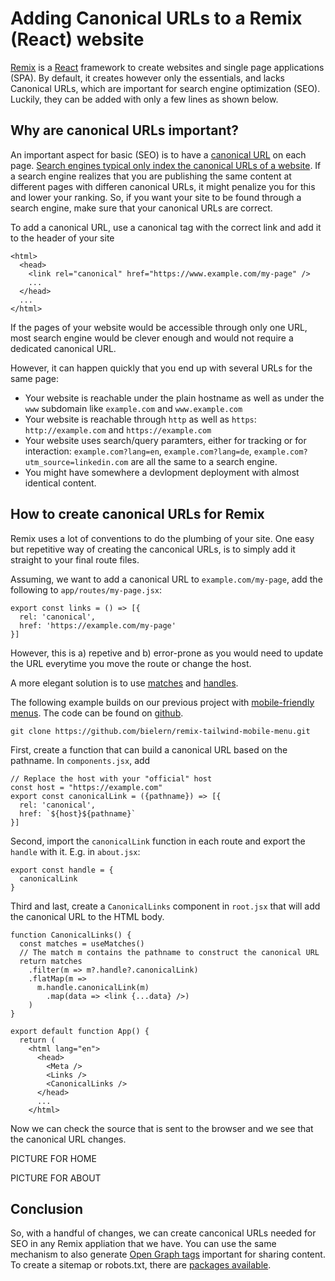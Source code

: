# Adding Canonical URLs to a Remix (React) website

[Remix](https://remix.run) is a [React](https://reactjs.org) framework to create websites
and single page applications (SPA).
By default, it creates however only the essentials,
and lacks Canonical URLs, which are important for search engine optimization (SEO).
Luckily, they can be added with only a few lines as shown below.

## Why are canonical URLs important?

An important aspect for basic (SEO) is to have a
[canonical URL](https://ahrefs.com/seo/glossary/canonical-url) on each page.
[Search engines typical only index the canonical URLs of a
website](https://developers.google.com/search/docs/crawling-indexing/consolidate-duplicate-urls).
If a search engine realizes that you are publishing the same content at different
pages with differen canonical URLs, it might penalize you for this and lower your ranking.
So, if you want your site to be found through a search engine, make sure that your canonical URLs are correct.

To add a canonical URL, use a canonical tag with the correct link and add it to the header of your site
```
<html>
  <head>
    <link rel="canonical" href="https://www.example.com/my-page" />
    ...
  </head>
  ...
</html>
```

If the pages of your website would be accessible through only one URL, 
most search engine would be clever enough and 
would not require a dedicated canonical URL.

However, it can happen quickly that you end up with several URLs for the same page:
 - Your website is reachable under the plain hostname as well as under the `www` subdomain like
   `example.com` and `www.example.com`
 - Your website is reachable through `http` as well as `https`: `http://example.com` and `https://example.com`
 - Your website uses search/query paramters, either for tracking or for interaction:
   `example.com?lang=en`, `example.com?lang=de`, `example.com?utm_source=linkedin.com` are all the same to a search engine.
 - You might have somewhere a devlopment deployment with almost identical content.


## How to create canonical URLs for Remix

Remix uses a lot of conventions to do the plumbing of your site.
One easy but repetitive way of creating the canconical URLs, is to simply add 
it straight to your final route files.

Assuming, we want to add a canonical URL to `example.com/my-page`, add the following
to `app/routes/my-page.jsx`:
```
export const links = () => [{
  rel: 'canonical',
  href: 'https://example.com/my-page'
}]
```
However, this is a) repetive and b) error-prone as you would need to update
the URL everytime you move the route or change the host.

A more elegant solution is to use [matches](https://remix.run/docs/en/v1/api/remix#usematches)
and [handles](https://remix.run/docs/en/v1/api/conventions#handle).

The following example builds on our previous project with 
[mobile-friendly menus](/blog/creating-responsive-menu-with-remix-and-tailwind).
The code can be found on [github](https://github.com/bielern/remix-tailwind-mobile-menu.git).
```
git clone https://github.com/bielern/remix-tailwind-mobile-menu.git
```


First, create a function that can build a canonical URL based on the pathname. 
In `components.jsx`, add
```
// Replace the host with your "official" host
const host = "https://example.com"
export const canonicalLink = ({pathname}) => [{
  rel: 'canonical',
  href: `${host}${pathname}`
}]
```

Second, import the `canonicalLink` function in each route and export the `handle` 
with it. E.g. in `about.jsx`:
```
export const handle = {
  canonicalLink
}
```

Third and last, create a `CanonicalLinks` component in `root.jsx` that will add
the canonical URL to the HTML body.
```
function CanonicalLinks() {
  const matches = useMatches()
  // The match m contains the pathname to construct the canonical URL
  return matches
    .filter(m => m?.handle?.canonicalLink)
    .flatMap(m => 
      m.handle.canonicalLink(m)
        .map(data => <link {...data} />)
    )
}

export default function App() {
  return (
    <html lang="en">
      <head>
        <Meta />
        <Links />
        <CanonicalLinks />
      </head>
      ...
    </html>
```

Now we can check the source that is sent to the browser and we see that
the canonical URL changes.

PICTURE FOR HOME

PICTURE FOR ABOUT


## Conclusion

So, with a handful of changes, we can create canconical URLs needed for SEO
in any Remix appliation that we have.
You can use the same mechanism to also generate
[Open Graph tags](https://ahrefs.com/blog/open-graph-meta-tags/)
important for sharing content.
To create a sitemap or robots.txt,
there are [packages available](https://github.com/balavishnuvj/remix-seo).

